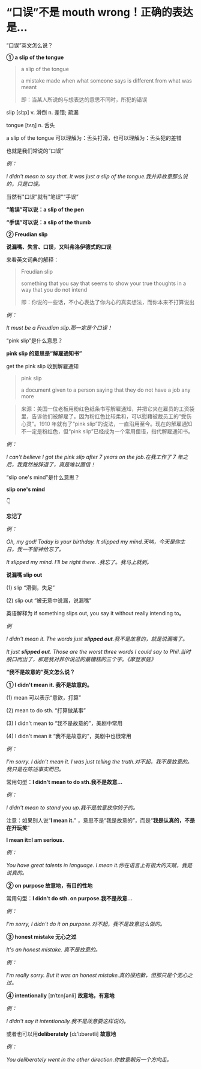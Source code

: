 # “口误”不是 mouth wrong！正确的表达是...

“口误”英文怎么说？

**① a slip of the tongue**

> a slip of the tongue
>
> a mistake made when what someone says is different from what was meant
>
> 即：当某人所说的与想表达的意思不同时，所犯的错误

slip [slɪp] v. 滑倒 n. 差错; 疏漏

tongue [tʌŋ] n. 舌头

a slip of the tongue 可以理解为：舌头打滑，也可以理解为：舌头犯的差错

也就是我们常说的“口误”

_例：_

_I didn't mean to say that. It was just a slip of the tongue.我并非故意那么说的，只是口误。_

当然有"口误"就有"笔误"“手误”

**“笔误”可以说：a slip of the pen**

**“手误”可以说：a slip of the thumb**

**② Freudian slip**

**说漏嘴、失言、口误，又叫弗洛伊德式的口误**

来看英文词典的解释：

> Freudian slip
>
> something that you say that seems to show your true thoughts in a way that you do not intend
>
> 即：你说的一些话，不小心表达了你内心的真实想法，而你本来不打算说出

_例：_

_It must be a Freudian slip.那一定是个口误！_

“pink slip”是什么意思？

**pink slip 的意思是“解雇通知书”**

get the pink slip 收到解雇通知

> pink slip
>
> a document given to a person saying that they do not have a job any more

> 来源：美国一位老板用粉红色纸条书写解雇通知，并把它夹在雇员的工资袋里，告诉他们被解雇了。因为粉红色比较柔和，可以慰藉被裁员工的“受伤心灵”。1910 年就有了“pink slip”的说法，一直沿用至今。现在的解雇通知不一定是粉红色，但“pink slip”已经成为一个常用俚语，指代解雇通知书。

_例：_

_I can't believe I got the pink slip after 7 years on the job.在我工作了 7 年之后，我竟然被辞退了，真是难以置信！_

“slip one's mind”是什么意思？

**slip one's mind**

👇

**忘记了**

_例：_

_Oh, my god! Today is your birthday. It slipped my mind.天呐，今天是你生日，我一不留神给忘了。_

_It slipped my mind. I'll be right there. .我忘了。我马上就到。_

**说漏嘴 slip out**

(1) slip “滑倒，失足”

(2) slip out “被无意中说漏，说漏嘴”

英语解释为 if something slips out, you say it without really intending to。

_例_

_I didn't mean it. The words just **slipped out**.我不是故意的，就是说漏嘴了。_

_It just **slipped out**. Those are the worst three words I could say to Phil.当时脱口而出了，那是我对菲尔说过的最糟糕的三个字。《摩登家庭》_

**“我不是故意的”英文怎么说？**

**① I didn't mean it. 我不是故意的。**

(1) mean 可以表示“意欲，打算”

(2) mean to do sth. “打算做某事”

(3) I didn't mean to “我不是故意的”，美剧中常用

(4) I didn't mean it “我不是故意的”，美剧中也很常用

_例：_

_I'm sorry. I didn't mean it. I was just telling the truth.对不起，我不是故意的。我只是在陈述事实而已。_

常用句型：**I didn't mean to do sth.我不是故意...**

_例：_

_I didn't mean to stand you up.我不是故意放你鸽子的。_

注意：如果别人说“**I mean it.**” ，意思不是“我是故意的”，而是“**我是认真的，不是在开玩笑**”

**I mean it=I am serious.**

_例：_

_You have great talents in language. I mean it.你在语言上有很大的天赋，我是说真的。_

**② on purpose 故意地，有目的性地**

常用句型：**I didn't do sth. on purpose.我不是故意...**

_例：_

_I'm sorry, I didn't do it on purpose.对不起，我不是故意这么做的。_

**③ honest mistake 无心之过**

_It's an honest mistake. 真不是故意的。_

_例：_

_I'm really sorry. But it was an honest mistake.真的很抱歉，但那只是个无心之过。_

**④ intentionally** [ɪnˈtɛnʃənli] **故意地，有意地**

_例：_

_I didn't say it intentionally.我不是故意要这样说的。_

或者也可以用**deliberately** [dɪ'lɪbərətli] **故意地**

_例：_

_You deliberately went in the other direction.你故意朝另一个方向走。_

